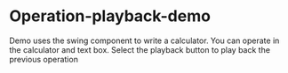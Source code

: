 # Operation-playback-demo
Demo uses the swing component to write a calculator. You can operate in the calculator and text box. Select the playback button to play back the previous operation
